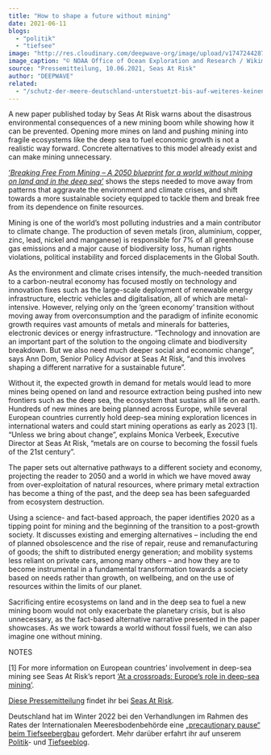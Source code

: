 ```yaml
---
title: "How to shape a future without mining"
date: 2021-06-11
blogs: 
  - "politik"
  - "tiefsee"
image: "http://res.cloudinary.com/deepwave-org/image/upload/v1747244287/deepwave.org/1024px-Deep_sea_corals_Wagner_Seamount.jpg"
image_caption: "© NOAA Office of Ocean Exploration and Research / Wikimedia Commons (PD)"
source: "Pressemitteilung, 10.06.2021, Seas At Risk"
author: "DEEPWAVE"
related: 
  - "/schutz-der-meere-deutschland-unterstuetzt-bis-auf-weiteres-keinen-tiefseebergbau/"
---
```


A new paper published today by Seas At Risk warns about the disastrous environmental consequences of a new mining boom while showing how it can be prevented. Opening more mines on land and pushing mining into fragile ecosystems like the deep sea to fuel economic growth is not a realistic way forward. Concrete alternatives to this model already exist and can make mining unnecessary.

[‘_Breaking Free From Mining – A 2050 blueprint for a world without mining on land and in the deep sea’_](https://seas-at-risk.org/?p=3756&preview=true) shows the steps needed to move away from patterns that aggravate the environment and climate crises, and shift towards a more sustainable society equipped to tackle them and break free from its dependence on finite resources.

Mining is one of the world’s most polluting industries and a main contributor to climate change. The production of seven metals (iron, aluminium, copper, zinc, lead, nickel and manganese) is responsible for 7% of all greenhouse gas emissions and a major cause of biodiversity loss, human rights violations, political instability and forced displacements in the Global South.

As the environment and climate crises intensify, the much-needed transition to a carbon-neutral economy has focused mostly on technology and innovation fixes such as the large-scale deployment of renewable energy infrastructure, electric vehicles and digitalisation, all of which are metal-intensive. However, relying only on the ‘green economy’ transition without moving away from overconsumption and the paradigm of infinite economic growth requires vast amounts of metals and minerals for batteries, electronic devices or energy infrastructure. “Technology and innovation are an important part of the solution to the ongoing climate and biodiversity breakdown. But we also need much deeper social and economic change”, says Ann Dom, Senior Policy Advisor at Seas At Risk, “and this involves shaping a different narrative for a sustainable future”.

Without it, the expected growth in demand for metals would lead to more mines being opened on land and resource extraction being pushed into new frontiers such as the deep sea, the ecosystem that sustains all life on earth. Hundreds of new mines are being planned across Europe, while several European countries currently hold deep-sea mining exploration licences in international waters and could start mining operations as early as 2023 \[1\]. “Unless we bring about change”, explains Monica Verbeek, Executive Director at Seas At Risk, “metals are on course to becoming the fossil fuels of the 21st century”.

The paper sets out alternative pathways to a different society and economy, projecting the reader to 2050 and a world in which we have moved away from over-exploitation of natural resources, where primary metal extraction has become a thing of the past, and the deep sea has been safeguarded from ecosystem destruction.

Using a science- and fact-based approach, the paper identifies 2020 as a tipping point for mining and the beginning of the transition to a post-growth society. It discusses existing and emerging alternatives – including the end of planned obsolescence and the rise of repair, reuse and remanufacturing of goods; the shift to distributed energy generation; and mobility systems less reliant on private cars, among many others – and how they are to become instrumental in a fundamental transformation towards a society based on needs rather than growth, on wellbeing, and on the use of resources within the limits of our planet.

Sacrificing entire ecosystems on land and in the deep sea to fuel a new mining boom would not only exacerbate the planetary crisis, but is also unnecessary, as the fact-based alternative narrative presented in the paper showcases. As we work towards a world without fossil fuels, we can also imagine one without mining.

NOTES

\[1\] For more information on European countries’ involvement in deep-sea mining see Seas At Risk’s report [‘At a crossroads: Europe’s role in deep-sea mining’](https://seas-at-risk.org/publications/at-a-crossroads-europes-role-in-deep-sea-mining/).

[Diese Pressemitteilung](https://seas-at-risk.org/press-releases/how-to-shape-a-future-without-mining/) findet ihr bei [Seas At Risk](https://seas-at-risk.org/).

Deutschland hat im Winter 2022 bei den Verhandlungen im Rahmen des Rates der Internationalen Meeresbodenbehörde eine [„precautionary pause“ beim Tiefseebergbau](https://www.deepwave.org/schutz-der-meere-deutschland-unterstuetzt-bis-auf-weiteres-keinen-tiefseebergbau/) gefordert. Mehr darüber erfahrt ihr auf unserem [Politik](https://www.deepwave.org/blogs/politik/)\- und [Tiefseeblog](https://www.deepwave.org/blogs/tiefsee/).
